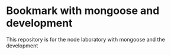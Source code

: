 <h1>Bookmark with mongoose and development</h1>

<p>This repository is for the node laboratory with mongoose and the development</p>